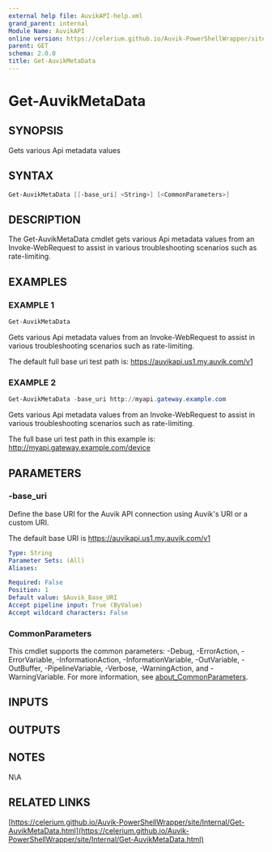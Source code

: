 ```yaml
---
external help file: AuvikAPI-help.xml
grand_parent: internal
Module Name: AuvikAPI
online version: https://celerium.github.io/Auvik-PowerShellWrapper/site/internal/Get-AuvikMetaData.html
parent: GET
schema: 2.0.0
title: Get-AuvikMetaData
---
```


# Get-AuvikMetaData

## SYNOPSIS
Gets various Api metadata values

## SYNTAX

```powershell
Get-AuvikMetaData [[-base_uri] <String>] [<CommonParameters>]
```

## DESCRIPTION
The Get-AuvikMetaData cmdlet gets various Api metadata values from an
Invoke-WebRequest to assist in various troubleshooting scenarios such
as rate-limiting.

## EXAMPLES

### EXAMPLE 1
```powershell
Get-AuvikMetaData
```

Gets various Api metadata values from an Invoke-WebRequest to assist
in various troubleshooting scenarios such as rate-limiting.

The default full base uri test path is:
    https://auvikapi.us1.my.auvik.com/v1

### EXAMPLE 2
```powershell
Get-AuvikMetaData -base_uri http://myapi.gateway.example.com
```

Gets various Api metadata values from an Invoke-WebRequest to assist
in various troubleshooting scenarios such as rate-limiting.

The full base uri test path in this example is:
    http://myapi.gateway.example.com/device

## PARAMETERS

### -base_uri
Define the base URI for the Auvik API connection using Auvik's URI or a custom URI.

The default base URI is https://auvikapi.us1.my.auvik.com/v1

```yaml
Type: String
Parameter Sets: (All)
Aliases:

Required: False
Position: 1
Default value: $Auvik_Base_URI
Accept pipeline input: True (ByValue)
Accept wildcard characters: False
```

### CommonParameters
This cmdlet supports the common parameters: -Debug, -ErrorAction, -ErrorVariable, -InformationAction, -InformationVariable, -OutVariable, -OutBuffer, -PipelineVariable, -Verbose, -WarningAction, and -WarningVariable. For more information, see [about_CommonParameters](http://go.microsoft.com/fwlink/?LinkID=113216).

## INPUTS

## OUTPUTS

## NOTES
N\A

## RELATED LINKS

[https://celerium.github.io/Auvik-PowerShellWrapper/site/Internal/Get-AuvikMetaData.html](https://celerium.github.io/Auvik-PowerShellWrapper/site/Internal/Get-AuvikMetaData.html)


